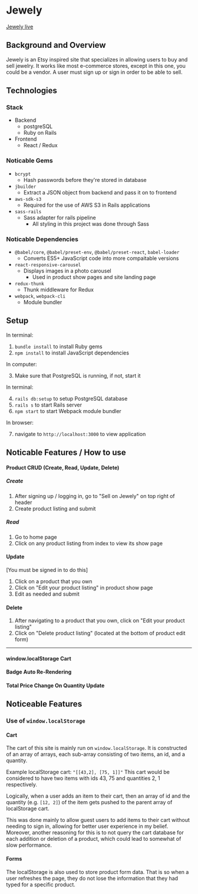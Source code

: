 # Jewely

[Jewely live](https://jewely-fsp.herokuapp.com/#/)

## Background and Overview
Jewely is an Etsy inspired site that specializes in allowing users to buy and sell jewelry. It works like most e-commerce stores, except in this one, you could be a vendor. A user must sign up or sign in order to be able to sell.

## Technologies
### Stack
- Backend
    - postgreSQL
    - Ruby on Rails
- Frontend
    - React / Redux
### Noticable Gems
- `bcrypt`
    - Hash passwords before they're stored in database
- `jbuilder`
    - Extract a JSON object from backend and pass it on to frontend
- `aws-sdk-s3`
    - Required for the use of AWS S3 in Rails applications
- `sass-rails`
    - Sass adapter for rails pipeline
        - All styling in this project was done through Sass
### Noticable Dependencies
- `@babel/core`, `@babel/preset-env`, `@babel/preset-react`, `babel-loader`
    - Converts ES5+ JavaScript code into more compaitable versions
- `react-responsive-carousel`
    - Displays images in a photo carousel
        - Used in product show pages and site landing page
- `redux-thunk`
    - Thunk middleware for Redux
- `webpack`, `webpack-cli`
    - Module bundler


## Setup
In terminal:
1. `bundle install` to install Ruby gems
2. `npm install` to install JavaScript dependencies

In computer:

3. Make sure that PostgreSQL is running, if not, start it

In terminal:

4. `rails db:setup` to setup PostgreSQL database
5. `rails s` to start Rails server
6. `npm start` to start Webpack module bundler

In browser:

7. navigate to `http://localhost:3000` to view application


## Noticable Features / How to use
#### Product CRUD (Create, Read, Update, Delete)
##### Create
1. After signing up / logging in, go to "Sell on Jewely" on top right of header
2. Create product listing and submit

##### Read
1. Go to home page
2. Click on any product listing from index to view its show page

#### Update
[You must be signed in to do this]
1. Click on a product that you own 
2. Click on "Edit your product listing" in product show page
3. Edit as needed and submit
#### Delete
1. After navigating to a product that you own, click on "Edit your product listing"
2. Click on "Delete product listing" (located at the bottom of product edit form)

--- 

#### window.localStorage Cart

#### Badge Auto Re-Rendering
#### Total Price Change On Quantity Update


## Noticeable Features
### Use of `window.localStorage`
#### Cart
The cart of this site is mainly run on `window.localStorage`. It is constructed of an array of arrays, each sub-array consisting of two items, an id, and a quantity.

Example localStorage cart: `"[[43,2], [75, 1]]"` This cart would be considered to have two items with ids 43, 75 and quantities 2, 1 respectively. 

Logically, when a user adds an item to their cart, then an array of id and the quantity (e.g. `[12, 2]`) of the item gets pushed to the parent array of localStorage cart.

This was done mainly to allow guest users to add items to their cart without needing to sign in, allowing for better user experience in my belief. Moreover, another reasoning for this is to not query the cart database for each addition or deletion of a product, which could lead to somewhat of slow performance.

#### Forms
The localStorage is also used to store product form data. That is so when a user refreshes the page, they do not lose the information that they had typed for a specific product.

